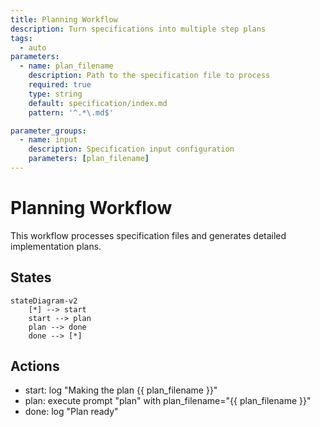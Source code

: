 ```yaml
---
title: Planning Workflow
description: Turn specifications into multiple step plans
tags:
  - auto
parameters:
  - name: plan_filename
    description: Path to the specification file to process
    required: true
    type: string
    default: specification/index.md
    pattern: '^.*\.md$'

parameter_groups:
  - name: input
    description: Specification input configuration
    parameters: [plan_filename]
---
```


# Planning Workflow

This workflow processes specification files and generates detailed implementation plans.

## States

```mermaid
stateDiagram-v2
    [*] --> start
    start --> plan
    plan --> done
    done --> [*]
```

## Actions

- start: log "Making the plan {{ plan_filename }}"
- plan: execute prompt "plan" with plan_filename="{{ plan_filename }}"
- done: log "Plan ready"
